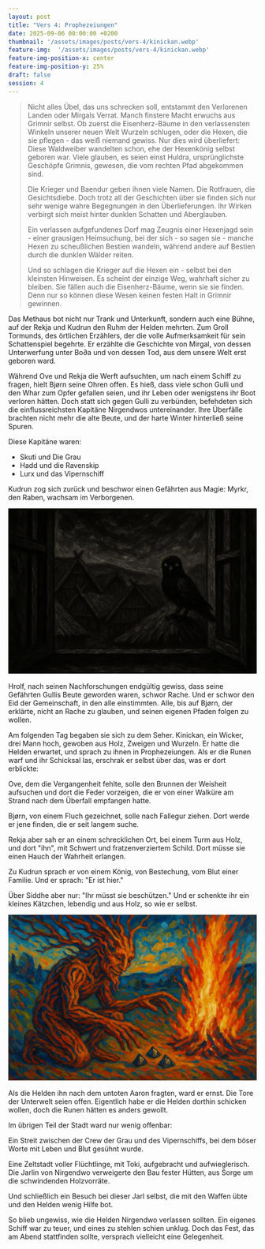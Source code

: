 ```yaml
---
layout: post
title: "Vers 4: Prophezeiungen"
date: 2025-09-06 00:00:00 +0200
thumbnail: '/assets/images/posts/vers-4/kinickan.webp'
feature-img:  '/assets/images/posts/vers-4/kinickan.webp'
feature-img-position-x: center
feature-img-position-y: 25%
draft: false
session: 4
---
```


> Nicht alles Übel, das uns schrecken soll, entstammt den Verlorenen Landen oder Mirgals Verrat. Manch finstere Macht erwuchs aus Grimnir selbst. Ob zuerst die Eisenherz-Bäume in den verlassensten Winkeln unserer neuen Welt Wurzeln schlugen, oder die Hexen, die sie pflegen - das weiß niemand gewiss. Nur dies wird überliefert: Diese Waldweiber wandelten schon, ehe der Hexenkönig selbst geboren war. Viele glauben, es seien einst Huldra, ursprünglichste Geschöpfe Grimnis, gewesen, die vom rechten Pfad abgekommen sind.
>
> Die Krieger und Baendur geben ihnen viele Namen. Die Rotfrauen, die Gesichtsdiebe. Doch trotz all der Geschichten über sie finden sich nur sehr wenige wahre Begegnungen in den Überlieferungen. Ihr Wirken verbirgt sich meist hinter dunklen Schatten und Aberglauben.
>
> Ein verlassen aufgefundenes Dorf mag Zeugnis einer Hexenjagd sein - einer grausigen Heimsuchung, bei der sich - so sagen sie - manche Hexen zu scheußlichen Bestien wandeln, während andere auf Bestien durch die dunklen Wälder reiten.
>
> Und so schlagen die Krieger auf die Hexen ein - selbst bei den kleinsten Hinweisen. Es scheint der einzige Weg, wahrhaft sicher zu bleiben. Sie fällen auch die Eisenherz-Bäume, wenn sie sie finden. Denn nur so können diese Wesen keinen festen Halt in Grimnir gewinnen.

Das Methaus bot nicht nur Trank und Unterkunft, sondern auch eine Bühne, auf der Rekja und Kudrun den Ruhm der Helden mehrten. Zum Groll Tormunds, des örtlichen Erzählers, der die volle Aufmerksamkeit für sein Schattenspiel begehrte. Er erzählte die Geschichte von Mirgal, von dessen Unterwerfung unter Bo∂a und von dessen Tod, aus dem unsere Welt erst geboren ward.

Während Ove und Rekja die Werft aufsuchten, um nach einem Schiff zu fragen, hielt Bjørn seine Ohren offen. Es hieß, dass viele schon Gulli und den Whar zum Opfer gefallen seien, und ihr Leben oder wenigstens ihr Boot verloren hätten. Doch statt sich gegen Gulli zu verbünden, befehdeten sich die einflussreichsten Kapitäne Nirgendwos untereinander. Ihre Überfälle brachten nicht mehr die alte Beute, und der harte Winter hinterließ seine Spuren.

Diese Kapitäne waren:
* Skuti und Die Grau
* Hadd und die Ravenskip
* Lurx und das Vipernschiff

Kudrun zog sich zurück und beschwor einen Gefährten aus Magie: Myrkr, den Raben, wachsam im Verborgenen.

![Myrkr](/assets/images/posts/vers-4/myrkr.webp)

Hrolf, nach seinen Nachforschungen endgültig gewiss, dass seine Gefährten Gullis Beute geworden waren, schwor Rache. Und er schwor den Eid der Gemeinschaft, in den alle einstimmten. Alle, bis auf Bjørn, der erklärte, nicht an Rache zu glauben, und seinen eigenen Pfaden folgen zu wollen.

Am folgenden Tag begaben sie sich zu dem Seher. Kinickan, ein Wicker, drei Mann hoch, gewoben aus Holz, Zweigen und Wurzeln. Er hatte die Helden erwartet, und sprach zu ihnen in Prophezeiungen. Als er die Runen warf und ihr Schicksal las, erschrak er selbst über das, was er dort erblickte:

Ove, dem die Vergangenheit fehlte, solle den Brunnen der Weisheit aufsuchen und dort die Feder vorzeigen, die er von einer Walküre am Strand nach dem Überfall empfangen hatte.

Bjørn, von einem Fluch gezeichnet, solle nach Fallegur ziehen. Dort werde er jene finden, die er seit langem suche.

Rekja aber sah er an einem schrecklichen Ort, bei einem Turm aus Holz, und dort "ihn", mit Schwert und fratzenverziertem Schild. Dort müsse sie einen Hauch der Wahrheit erlangen.

Zu Kudrun sprach er von einem König, von Bestechung, vom Blut einer Familie. Und er sprach: "Er ist hier."

Über Siddhe aber nur: "Ihr müsst sie beschützen." Und er schenkte ihr ein kleines Kätzchen, lebendig und aus Holz, so wie er selbst.

![Kinickan](/assets/images/posts/vers-4/kinickan.webp)

Als die Helden ihn nach dem untoten Aaron fragten, ward er ernst. Die Tore der Unterwelt seien offen. Eigentlich habe er die Helden dorthin schicken wollen, doch die Runen hätten es anders gewollt.

Im übrigen Teil der Stadt ward nur wenig offenbar:

Ein Streit zwischen der Crew der Grau und des Vipernschiffs, bei dem böser Worte mit Leben und Blut gesühnt wurde.

Eine Zeltstadt voller Flüchtlinge, mit Toki, aufgebracht und aufwieglerisch. Die Jarlin von Nirgendwo verweigerte den Bau fester Hütten, aus Sorge um die schwindenden Holzvorräte.

Und schließlich ein Besuch bei dieser Jarl selbst, die mit den Waffen übte und den Helden wenig Hilfe bot.

So blieb ungewiss, wie die Helden Nirgendwo verlassen sollten. Ein eigenes Schiff war zu teuer, und eines zu stehlen schien unklug. Doch das Fest, das am Abend stattfinden sollte, versprach vielleicht eine Gelegenheit.
